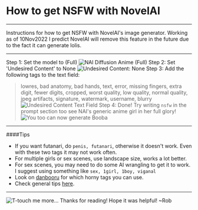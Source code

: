 # How to get NSFW with NovelAI
***
Instructions for how to get NSFW with NovelAI's image generator.
Working as of 10Nov2022
I predict NovelAI will remove this feature in the future due to the fact it can generate lolis.
***

Step 1: Set the model to (Full)
![NAI Diffusion Anime (Full)](https://i.gyazo.com/74c5710dfe47308c062cbcb4091c9711.png)
Step 2: Set 'Undesired Content' to None
![Undesired Content: None](https://i.gyazo.com/b1b60f27654ff08a8627dba2efc1015a.png)
Step 3: Add the following tags to the text field:
> lowres, bad anatomy, bad hands, text, error, missing fingers, extra digit, fewer digits, cropped, worst quality, low quality, normal quality, jpeg artifacts, signature, watermark, username, blurry
![Undesired Content Text Field](https://i.gyazo.com/92b1ee9eb963d6d9340d0409c05472e9.png)
Step 4: Done! Try writing ``nsfw`` in the prompt section too see NAI's generic anime girl in her full glory!
![You too can now generate Booba](https://i.gyazo.com/c3db469f968859e728813454ee6b1899.png)


***
####Tips
- If you want futanari, do ``penis, futanari``, otherwise it doesn't work. Even with these two tags it may not work often.
- For multiple girls or sex scenes, use landscape size, works a lot better.
- For sex scenes, you may need to do some AI wrangling to get it to work. I suggest using something like ``sex, 1girl, 1boy, viganal``
- Look on [danbooru](https://danbooru.donmai.us/tags) for which horny tags you can use.
- Check general tips [here](https://rentry.org/robs-novel-ai-tips).
***
![T-touch me more...](https://cdn.discordapp.com/attachments/967915235606417519/1030526204291334204/b2040823e41546b985c99ba8690eb05a.png)
Thanks for reading! Hope it was helpful!
~Rob